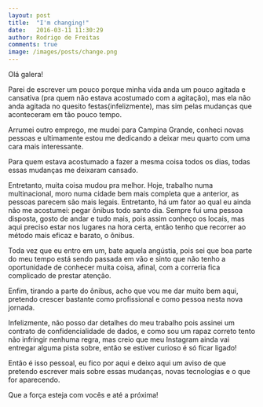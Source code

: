```yaml
---
layout: post
title:  "I'm changing!"
date:   2016-03-11 11:30:29
author: Rodrigo de Freitas
comments: true
image: /images/posts/change.png
---
```


Olá galera!

Parei de escrever um pouco porque minha vida anda um pouco agitada e cansativa (pra quem não estava acostumado com a agitação), mas ela não anda agitada no quesito festas(infelizmente), mas sim pelas mudanças que aconteceram em tão pouco tempo.

Arrumei outro emprego, me mudei para Campina Grande, conheci novas pessoas e ultimamente estou me dedicando a deixar meu quarto com uma cara mais interessante.

Para quem estava acostumado a fazer a mesma coisa todos os dias, todas essas mudanças me deixaram cansado.

Entretanto, muita coisa mudou pra melhor. Hoje, trabalho numa multinacional, moro numa cidade bem mais completa que a anterior, as pessoas parecem são mais legais. Entretanto, há um fator ao qual eu ainda não me acostumei: pegar ônibus todo santo dia. Sempre fui uma pessoa disposta, gosto de andar e tudo mais, pois assim conheço os locais, mas aqui preciso estar nos lugares na hora certa, então tenho que recorrer ao método mais eficaz e barato, o ônibus.

Toda vez que eu entro em um, bate aquela angústia, pois sei que boa parte do meu tempo está sendo passada em vão e sinto que não tenho a oportunidade de conhecer muita coisa, afinal, com a correria fica complicado de prestar atenção.

Enfim, tirando a parte do ônibus, acho que vou me dar muito bem aqui, pretendo crescer bastante como profissional e como pessoa nesta nova jornada.

Infelizmente, não posso dar detalhes do meu trabalho pois assinei um contrato de confidencialidade de dados, e como sou um rapaz correto tento não infringir nenhuma regra, mas creio que meu Instagram ainda vai entregar alguma pista sobre, então se estiver curioso é só ficar ligado!

Então é isso pessoal, eu fico por aqui e deixo aqui um aviso de que pretendo escrever mais sobre essas mudanças, novas tecnologias e o que for aparecendo.

Que a força esteja com vocês e até a próxima!

[ini]: http://rodrigoodf.github.io